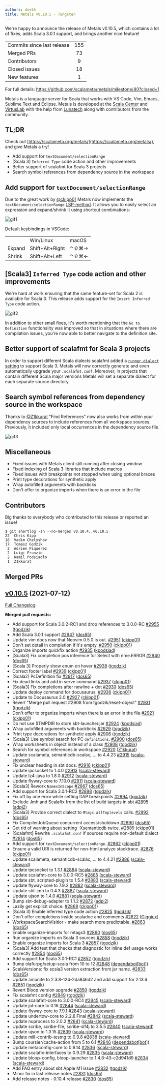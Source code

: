 ```yaml
---
authors: dos65
title: Metals v0.10.5 - Tungsten
---
```


We're happy to announce the release of Metals v0.10.5, which contains a lot of
fixes, adds Scala 3.0.1 support, and brings another nice feature!

<table>
<tbody>
  <tr>
    <td>Commits since last release</td>
    <td align="center">155</td>
  </tr>
  <tr>
    <td>Merged PRs</td>
    <td align="center">73</td>
  </tr>
    <tr>
    <td>Contributors</td>
    <td align="center">9</td>
  </tr>
  <tr>
    <td>Closed issues</td>
    <td align="center">18</td>
  </tr>
  <tr>
    <td>New features</td>
    <td align="center">1</td>
  </tr>
</tbody>
</table>

For full details: https://github.com/scalameta/metals/milestone/40?closed=1

Metals is a language server for Scala that works with VS Code, Vim, Emacs,
Sublime Text and Eclipse. Metals is developed at the
[Scala Center](https://scala.epfl.ch/) and [VirtusLab](https://virtuslab.com)
with the help from [Lunatech](https://lunatech.com) along with contributors from
the community.

## TL;DR

Check out [https://scalameta.org/metals/](https://scalameta.org/metals/), and
give Metals a try!

- Add support for `textDocument/selectionRange`
- [Scala 3] `Inferred Type` code action and other improvements
- Better support of scalafmt for Scala 3 projects
- Search symbol references from dependency source in the workspace

## Add support for `textDocument/selectionRange`

Due to the great work by [@ckipp01](https://github.com/ckipp01) Metals now
implements the `textDocument/selectionRange`
[LSP-method](https://microsoft.github.io/language-server-protocol/specifications/specification-current/#textDocument_selectionRange).
It allows you to easily select an expression and expand/shrink it using shortcut
combinations:

![gif1](https://user-images.githubusercontent.com/13974112/125335989-7a5f8780-e34d-11eb-911f-42f851478737.gif)

Default keybindings in VSCode:

<table>
  <tbody style={{"font-size": "13px"}}>
  <tr>
    <td></td>
    <td>Win/Linux</td>
    <td>macOS</td>
  </tr>
  <tr>
    <td>Expand</td>
    <td>Shift+Alt+Right</td>
    <td>⌃⇧⌘→</td>
  </tr>
  <tr>
    <td>Shrink</td>
    <td>Shift+Alt+Left</td>
    <td>⌃⇧⌘←</td>
  </tr>
  </tbody>
</table>

## [Scala3] `Inferred Type` code action and other improvements

We're hard at work ensuring that the same feature-set for Scala 2 is available
for Scala 3. This release adds support for the `Insert Inferred Type` code
action.

![gif2](https://i.imgur.com/GJGFOOy.gif)

In addition to other small fixes, it's worth mentioning that the
`Go to Definition` functionality was improved so that in situations where there
are compilation issues, you're now able to better navigate to the definition
site.

## Better support of scalafmt for Scala 3 projects

In order to support different Scala dialects scalafmt added a
[`runner.dialect` setting](https://scalameta.org/scalafmt/docs/configuration.html#scala-3)
to support Scala 3. Metals will now correctly generate and even automatically
upgrade your `.scalafmt.conf`. Moreover, in projects that contain different
Scala major versions Metals will set a separate dialect for each separate source
directory.

## Search symbol references from dependency source in the workspace

Thanks to [@Z1kkurat](https://github.com/Z1kkurat) "Find References" now also
works from within your dependency sources to include references from all
workspace sources. Previously, it included only local occurrences in the
dependency source file.

![gif3](https://i.imgur.com/myHPDjP.gif)

## Miscellaneous

- Fixed issues with Metals client still running after closing window
- Fixed indexing of Scala 3 libraries that include macros
- Fixed issues with breakpoints not stopped when using optional braces
- Print type decorations for synthetic apply
- Wrap autofilled arguments with backticks
- Don't offer to organize imports when there is an error in the file

## Contributors

Big thanks to everybody who contributed to this release or reported an issue!

```
$ git shortlog -sn --no-merges v0.10.4..v0.10.5
22	Chris Kipp
18	Vadim Chelyshov
17	Tomasz Godzik
 2	Adrien Piquerez
 2	Luigi Frunzio
 2	Kamil Podsiadło
 1	Z1kkurat
```

## Merged PRs

## [v0.10.5](https://github.com/scalameta/metals/tree/v0.10.5) (2021-07-12)

[Full Changelog](https://github.com/scalameta/metals/compare/v0.10.4...v0.10.5)

**Merged pull requests:**

- Add support for Scala 3.0.2-RC1 and drop references to 3.0.0-RC
  [\#2955](https://github.com/scalameta/metals/pull/2955)
  ([tgodzik](https://github.com/tgodzik))
- Add Scala 3.0.1 support
  [\#2947](https://github.com/scalameta/metals/pull/2947)
  ([dos65](https://github.com/dos65))
- Update vim docs now that Neovim 0.5.0 is out.
  [\#2951](https://github.com/scalameta/metals/pull/2951)
  ([ckipp01](https://github.com/ckipp01))
- Don't set detail in completion if it's empty.
  [\#2950](https://github.com/scalameta/metals/pull/2950)
  ([ckipp01](https://github.com/ckipp01))
- Organize imports quickfix action
  [\#2935](https://github.com/scalameta/metals/pull/2935)
  ([kpodsiad](https://github.com/kpodsiad))
- [Scala3] Fix completion pos inference for Select with nme.ERROR
  [\#2940](https://github.com/scalameta/metals/pull/2940)
  ([dos65](https://github.com/dos65))
- [Scala 3] Properly show enum on hover
  [\#2938](https://github.com/scalameta/metals/pull/2938)
  ([tgodzik](https://github.com/tgodzik))
- Correct footer label [\#2939](https://github.com/scalameta/metals/pull/2939)
  ([ckipp01](https://github.com/ckipp01))
- [Scala2] PcDefinition fix
  [\#2917](https://github.com/scalameta/metals/pull/2917)
  ([dos65](https://github.com/dos65))
- Fix dead links and add in serve command
  [\#2937](https://github.com/scalameta/metals/pull/2937)
  ([ckipp01](https://github.com/ckipp01))
- [Scala3] Fix completions after newline + dot
  [\#2930](https://github.com/scalameta/metals/pull/2930)
  ([dos65](https://github.com/dos65))
- Update deploy command for docusaurus.
  [\#2936](https://github.com/scalameta/metals/pull/2936)
  ([ckipp01](https://github.com/ckipp01))
- Update to Docusaurus 2.0
  [\#2927](https://github.com/scalameta/metals/pull/2927)
  ([ckipp01](https://github.com/ckipp01))
- Revert "Merge pull request #2908 from tgodzik/reset-object"
  [\#2931](https://github.com/scalameta/metals/pull/2931)
  ([tgodzik](https://github.com/tgodzik))
- Don't offer to organize imports when there is an error in the file
  [\#2921](https://github.com/scalameta/metals/pull/2921)
  ([ckipp01](https://github.com/ckipp01))
- Do not use $TMPDIR to store sbt-launcher.jar
  [\#2924](https://github.com/scalameta/metals/pull/2924)
  ([kpodsiad](https://github.com/kpodsiad))
- Wrap autofilled arguments with backticks
  [\#2929](https://github.com/scalameta/metals/pull/2929)
  ([tgodzik](https://github.com/tgodzik))
- Print type decorations for synthetic apply
  [\#2906](https://github.com/scalameta/metals/pull/2906)
  ([tgodzik](https://github.com/tgodzik))
- [Scala3] Use symbol search for PC `definitions`.
  [\#2900](https://github.com/scalameta/metals/pull/2900)
  ([dos65](https://github.com/dos65))
- Wrap worksheets in object instead of a class
  [\#2908](https://github.com/scalameta/metals/pull/2908)
  ([tgodzik](https://github.com/tgodzik))
- Search for symbol references in workspace
  [\#2920](https://github.com/scalameta/metals/pull/2920)
  ([Z1kkurat](https://github.com/Z1kkurat))
- Update scalameta, semanticdb-scalac, ... to 4.4.23
  [\#2915](https://github.com/scalameta/metals/pull/2915)
  ([scala-steward](https://github.com/scala-steward))
- Fix unclear heading in sbt docs.
  [\#2916](https://github.com/scalameta/metals/pull/2916)
  ([ckipp01](https://github.com/ckipp01))
- Update ipcsocket to 1.4.0
  [\#2913](https://github.com/scalameta/metals/pull/2913)
  ([scala-steward](https://github.com/scala-steward))
- Update lz4-java to 1.8.0
  [\#2912](https://github.com/scalameta/metals/pull/2912)
  ([scala-steward](https://github.com/scala-steward))
- Update flyway-core to 7.10.0
  [\#2911](https://github.com/scalameta/metals/pull/2911)
  ([scala-steward](https://github.com/scala-steward))
- [Scala3] Rework `NamesInScope`
  [\#2867](https://github.com/scalameta/metals/pull/2867)
  ([dos65](https://github.com/dos65))
- Add support for Scala 3.0.1-RC2
  [\#2898](https://github.com/scalameta/metals/pull/2898)
  ([tgodzik](https://github.com/tgodzik))
- Fix off by one error while setting DAP breakpoints
  [\#2894](https://github.com/scalameta/metals/pull/2894)
  ([tgodzik](https://github.com/tgodzik))
- Exclude Jmh and Scalafix from the list of build targets in sbt
  [\#2895](https://github.com/scalameta/metals/pull/2895)
  ([adpi2](https://github.com/adpi2))
- [Scala3] Provide correct dialect to `Mtags.allToplevels` calls.
  [\#2892](https://github.com/scalameta/metals/pull/2892)
  ([dos65](https://github.com/dos65))
- Fix CompilerJobQueue concurrent access/shutdown
  [\#2890](https://github.com/scalameta/metals/pull/2890)
  ([dos65](https://github.com/dos65))
- Get rid of warning about setting -Xsemanticdb twice.
  [\#2889](https://github.com/scalameta/metals/pull/2889)
  ([ckipp01](https://github.com/ckipp01))
- [Scalafmt] Rewrite `.scalafmt.conf` if sources require non-default dialect
  [\#2814](https://github.com/scalameta/metals/pull/2814)
  ([dos65](https://github.com/dos65))
- Add support for `textDocument/selectionRange`.
  [\#2862](https://github.com/scalameta/metals/pull/2862)
  ([ckipp01](https://github.com/ckipp01))
- Ensure a valid URI is returned for non-html analyze stacktrace.
  [\#2876](https://github.com/scalameta/metals/pull/2876)
  ([ckipp01](https://github.com/ckipp01))
- Update scalameta, semanticdb-scalac, ... to 4.4.21
  [\#2886](https://github.com/scalameta/metals/pull/2886)
  ([scala-steward](https://github.com/scala-steward))
- Update ipcsocket to 1.3.1
  [\#2884](https://github.com/scalameta/metals/pull/2884)
  ([scala-steward](https://github.com/scala-steward))
- Update scalafmt-core to 3.0.0-RC5
  [\#2885](https://github.com/scalameta/metals/pull/2885)
  ([scala-steward](https://github.com/scala-steward))
- Update sbt, scripted-plugin to 1.5.4
  [\#2883](https://github.com/scalameta/metals/pull/2883)
  ([scala-steward](https://github.com/scala-steward))
- Update flyway-core to 7.9.2
  [\#2882](https://github.com/scalameta/metals/pull/2882)
  ([scala-steward](https://github.com/scala-steward))
- Update sbt-jmh to 0.4.3
  [\#2887](https://github.com/scalameta/metals/pull/2887)
  ([scala-steward](https://github.com/scala-steward))
- Update ujson to 1.4.0 [\#2881](https://github.com/scalameta/metals/pull/2881)
  ([scala-steward](https://github.com/scala-steward))
- Bump sbt-debug-adapter to 1.1.2
  [\#2872](https://github.com/scalameta/metals/pull/2872)
  ([adpi2](https://github.com/adpi2))
- Lazily get explicit choice.
  [\#2868](https://github.com/scalameta/metals/pull/2868)
  ([ckipp01](https://github.com/ckipp01))
- [Scala 3] Enable inferred type code action
  [\#2825](https://github.com/scalameta/metals/pull/2825)
  ([tgodzik](https://github.com/tgodzik))
- Don't offer completions inside scaladoc and comments
  [\#2822](https://github.com/scalameta/metals/pull/2822)
  ([Giggiux](https://github.com/Giggiux))
- WorkspaceSearchVisitior - make search more predictable.
  [\#2863](https://github.com/scalameta/metals/pull/2863)
  ([dos65](https://github.com/dos65))
- Enable organize-imports for mtags3
  [\#2860](https://github.com/scalameta/metals/pull/2860)
  ([dos65](https://github.com/dos65))
- Run organize imports on Scala 3 sources
  [\#2858](https://github.com/scalameta/metals/pull/2858)
  ([tgodzik](https://github.com/tgodzik))
- Enable organize imports for Scala 3
  [\#2857](https://github.com/scalameta/metals/pull/2857)
  ([tgodzik](https://github.com/tgodzik))
- [Scala3] Add test that checks that diagnostic for inline def usage works
  correctly [\#2854](https://github.com/scalameta/metals/pull/2854)
  ([dos65](https://github.com/dos65))
- Add support for Scala 3.0.1-RC1
  [\#2852](https://github.com/scalameta/metals/pull/2852)
  ([tgodzik](https://github.com/tgodzik))
- Bump olafurpg/setup-scala from 10 to 12
  [\#2848](https://github.com/scalameta/metals/pull/2848)
  ([dependabot[bot]](https://github.com/dependabot[bot]))
- ScalaVersions: fix scala3 version extraction from jar name.
  [\#2833](https://github.com/scalameta/metals/pull/2833)
  ([dos65](https://github.com/dos65))
- Update amonite to 2.3.8-124-2da846d2 and add support for 2.13.6
  [\#2851](https://github.com/scalameta/metals/pull/2851)
  ([tgodzik](https://github.com/tgodzik))
- Revert Bloop version upgrade
  [\#2850](https://github.com/scalameta/metals/pull/2850)
  ([tgodzik](https://github.com/tgodzik))
- Fix scalafmt config [\#2849](https://github.com/scalameta/metals/pull/2849)
  ([tgodzik](https://github.com/tgodzik))
- Update scalafmt-core to 3.0.0-RC4
  [\#2845](https://github.com/scalameta/metals/pull/2845)
  ([scala-steward](https://github.com/scala-steward))
- Update jol-core to 0.16
  [\#2844](https://github.com/scalameta/metals/pull/2844)
  ([scala-steward](https://github.com/scala-steward))
- Update flyway-core to 7.9.1
  [\#2843](https://github.com/scalameta/metals/pull/2843)
  ([scala-steward](https://github.com/scala-steward))
- Update undertow-core to 2.2.8.Final
  [\#2842](https://github.com/scalameta/metals/pull/2842)
  ([scala-steward](https://github.com/scala-steward))
- Update nuprocess to 2.0.2
  [\#2841](https://github.com/scalameta/metals/pull/2841)
  ([scala-steward](https://github.com/scala-steward))
- Update scribe, scribe-file, scribe-slf4j to 3.5.5
  [\#2840](https://github.com/scalameta/metals/pull/2840)
  ([scala-steward](https://github.com/scala-steward))
- Update ujson to 1.3.15 [\#2839](https://github.com/scalameta/metals/pull/2839)
  ([scala-steward](https://github.com/scala-steward))
- Update mill-contrib-testng to 0.9.8
  [\#2838](https://github.com/scalameta/metals/pull/2838)
  ([scala-steward](https://github.com/scala-steward))
- Bump coursier/cache-action from 5 to 6.1
  [\#2846](https://github.com/scalameta/metals/pull/2846)
  ([dependabot[bot]](https://github.com/dependabot[bot]))
- Update metaconfig-core to 0.9.14
  [\#2836](https://github.com/scalameta/metals/pull/2836)
  ([scala-steward](https://github.com/scala-steward))
- Update scalafix-interfaces to 0.9.29
  [\#2835](https://github.com/scalameta/metals/pull/2835)
  ([scala-steward](https://github.com/scala-steward))
- Update bloop-config, bloop-launcher to 1.4.8-43-c2d941d9
  [\#2834](https://github.com/scalameta/metals/pull/2834)
  ([scala-steward](https://github.com/scala-steward))
- Add FAQ entry about sbt Apple M1 issue
  [\#2832](https://github.com/scalameta/metals/pull/2832)
  ([tgodzik](https://github.com/tgodzik))
- Minor fix in last release notes
  [\#2831](https://github.com/scalameta/metals/pull/2831)
  ([dos65](https://github.com/dos65))
- Add release notes - 0.10.4 release
  [\#2830](https://github.com/scalameta/metals/pull/2830)
  ([dos65](https://github.com/dos65))
